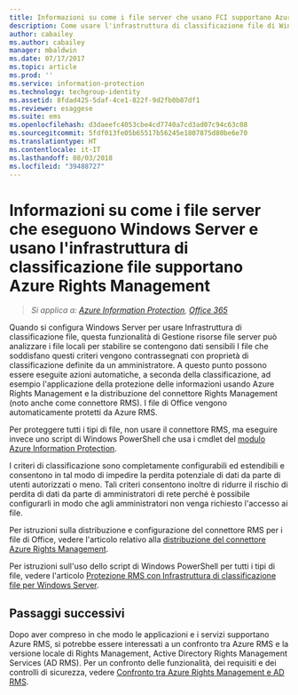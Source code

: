 ```yaml
---
title: Informazioni su come i file server che usano FCI supportano Azure RMS da AIP
description: Come usare l'infrastruttura di classificazione file di Windows Server con Azure RMS quando si distribuisce il connettore RMS per proteggere automaticamente i documenti di Office.
author: cabailey
ms.author: cabailey
manager: mbaldwin
ms.date: 07/17/2017
ms.topic: article
ms.prod: ''
ms.service: information-protection
ms.technology: techgroup-identity
ms.assetid: 8fdad425-5daf-4ce1-822f-9d2fb0b87df1
ms.reviewer: esaggese
ms.suite: ems
ms.openlocfilehash: d3daeefc4053cbe4cd7740a7cd3ad07c94c63c08
ms.sourcegitcommit: 5fdf013fe05b65517b56245e1807875d80be6e70
ms.translationtype: HT
ms.contentlocale: it-IT
ms.lasthandoff: 08/03/2018
ms.locfileid: "39488727"
---
```

# <a name="how-file-servers-that-run-windows-server-and-use-file-classification-infrastructure-fci-support-azure-rights-management"></a>Informazioni su come i file server che eseguono Windows Server e usano l'infrastruttura di classificazione file supportano Azure Rights Management

>*Si applica a: [Azure Information Protection](https://azure.microsoft.com/pricing/details/information-protection), [Office 365](http://download.microsoft.com/download/E/C/F/ECF42E71-4EC0-48FF-AA00-577AC14D5B5C/Azure_Information_Protection_licensing_datasheet_EN-US.pdf)*


Quando si configura Windows Server per usare Infrastruttura di classificazione file, questa funzionalità di Gestione risorse file server può analizzare i file locali per stabilire se contengono dati sensibili I file che soddisfano questi criteri vengono contrassegnati con proprietà di classificazione definite da un amministratore. A questo punto possono essere eseguite azioni automatiche, a seconda della classificazione, ad esempio l'applicazione della protezione delle informazioni usando Azure Rights Management e la distribuzione del connettore Rights Management (noto anche come connettore RMS). I file di Office vengono automaticamente protetti da Azure RMS.

Per proteggere tutti i tipi di file, non usare il connettore RMS, ma eseguire invece uno script di Windows PowerShell che usa i cmdlet del [modulo Azure Information Protection](./rms-client/client-admin-guide-powershell.md).

I criteri di classificazione sono completamente configurabili ed estendibili e consentono in tal modo di impedire la perdita potenziale di dati da parte di utenti autorizzati o meno. Tali criteri consentono inoltre di ridurre il rischio di perdita di dati da parte di amministratori di rete perché è possibile configurarli in modo che agli amministratori non venga richiesto l'accesso ai file.

Per istruzioni sulla distribuzione e configurazione del connettore RMS per i file di Office, vedere l'articolo relativo alla [distribuzione del connettore Azure Rights Management](deploy-rms-connector.md).

Per istruzioni sull'uso dello script di Windows PowerShell per tutti i tipi di file, vedere l'articolo [Protezione RMS con Infrastruttura di classificazione file per Windows Server](./rms-client/configure-fci.md).



## <a name="next-steps"></a>Passaggi successivi
Dopo aver compreso in che modo le applicazioni e i servizi supportano Azure RMS, si potrebbe essere interessati a un confronto tra Azure RMS e la versione locale di Rights Management, Active Directory Rights Management Services (AD RMS). Per un confronto delle funzionalità, dei requisiti e dei controlli di sicurezza, vedere [Confronto tra Azure Rights Management e AD RMS](compare-on-premise.md).


